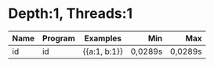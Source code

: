 # Depth:1, Threads:1
Name | Program | Examples | Min | Max
--- | --- | --- | ---: | ---:
id | id | {{a:1, b:1}} | 0,0289s | 0,0289s
